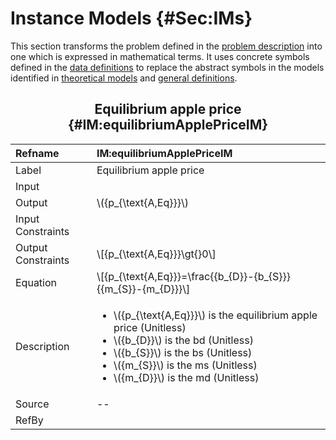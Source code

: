 # Instance Models {#Sec:IMs}

This section transforms the problem defined in the [problem description](./SecProbDesc.md#Sec:ProbDesc) into one which is expressed in mathematical terms. It uses concrete symbols defined in the [data definitions](./SecDDs.md#Sec:DDs) to replace the abstract symbols in the models identified in [theoretical models](./SecTMs.md#Sec:TMs) and [general definitions](./SecGDs.md#Sec:GDs).

<div align="center">

## Equilibrium apple price {#IM:equilibriumApplePriceIM}

</div>

|Refname           |IM:equilibriumApplePriceIM                                                                                                                                                                                                                                          |
|:-----------------|:-------------------------------------------------------------------------------------------------------------------------------------------------------------------------------------------------------------------------------------------------------------------|
|Label             |Equilibrium apple price                                                                                                                                                                                                                                             |
|Input             |                                                                                                                                                                                                                                                                    |
|Output            |\\({p\_{\text{A,Eq}}}\\)                                                                                                                                                                                                                                            |
|Input Constraints |                                                                                                                                                                                                                                                                    |
|Output Constraints|\\[{p\_{\text{A,Eq}}}\gt{}0\\]                                                                                                                                                                                                                                      |
|Equation          |\\[{p\_{\text{A,Eq}}}=\frac{{b\_{D}}-{b\_{S}}}{{m\_{S}}-{m\_{D}}}\\]                                                                                                                                                                                                |
|Description       |<ul><li>\\({p\_{\text{A,Eq}}}\\) is the equilibrium apple price (Unitless)</li><li>\\({b\_{D}}\\) is the bd (Unitless)</li><li>\\({b\_{S}}\\) is the bs (Unitless)</li><li>\\({m\_{S}}\\) is the ms (Unitless)</li><li>\\({m\_{D}}\\) is the md (Unitless)</li></ul>|
|Source            |--                                                                                                                                                                                                                                                                  |
|RefBy             |                                                                                                                                                                                                                                                                    |

